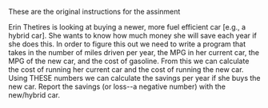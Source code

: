 These are the original instructions for the assinment

Erin Thetires is looking at buying a newer, more fuel efficient car [e.g., a hybrid car]. She wants to know how much money she will save each year if she does this. In order to figure this out we need to write a program that takes in the number of miles driven per year, the MPG in her current car, the MPG of the new car, and the cost of gasoline. From this we can calculate the cost of running her current car and the cost of running the new car. Using THESE numbers we can calculate the savings per year if she buys the new car. Report the savings (or loss--a negative number) with the new/hybrid car.